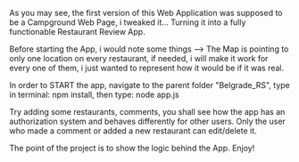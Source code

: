 As you may see, the first version of this Web Application was supposed to be a Campground Web Page, i tweaked it... 
Turning it into a fully functionable Restaurant Review App. 

Before starting the App, i would note some things --> The Map is pointing to only one location on every restaurant, if needed, i will make it work for every one of them, i just wanted to represent how it would be if it was real.

In order to START the app, navigate to the parent folder "Belgrade_RS", type in terminal: npm install, then type:  node app.js

Try adding some restaurants, comments, you shall see how the app has an authorization system and behaves differently for other users. Only the user who made a comment or added a new restaurant can edit/delete it.

The point of the project is to show the logic behind the App.
Enjoy!